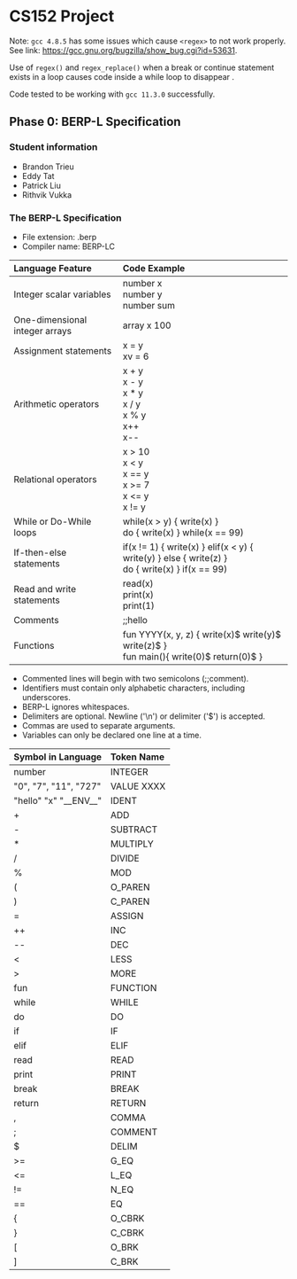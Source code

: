 # CS152 Project

Note: `gcc 4.8.5` has some issues which cause `<regex>` to not work properly. See link: https://gcc.gnu.org/bugzilla/show_bug.cgi?id=53631.

Use of `regex()` and `regex_replace()`  when a break or continue statement exists in a loop causes code inside a while loop to disappear . 

Code tested to be working with `gcc 11.3.0` successfully.

## Phase 0: BERP-L Specification

### Student information

* Brandon Trieu
* Eddy Tat
* Patrick Liu
* Rithvik Vukka

### The BERP-L Specification

* File extension: .berp
* Compiler name: BERP-LC

| Language Feature                  | Code Example |
| :---                              |    :----   |
| Integer scalar variables          |  number x<br>number y<br>number sum | 
| One-dimensional integer arrays    |  array x 100 |
| Assignment statements             | x = y<br> xv = 6 |
| Arithmetic operators              | x + y<br> x - y<br> x * y<br> x / y<br> x % y<br> x++<br> x-- |
| Relational operators              | x > 10<br> x < y<br> x == y<br> x >= 7<br> x <= y<br> x != y |
| While or Do-While loops           | while(x > y) { write(x) }<br> do { write(x) } while(x == 99) |
| If-then-else statements           | if(x != 1) { write(x) } elif(x < y) { write(y) } else { write(z) }<br> do { write(x) } if(x == 99) |
| Read and write statements         | read(x)<br>print(x)<br> print(1) |
| Comments                          | ;;hello |
| Functions                         | fun YYYY(x, y, z) { write(x)$ write(y)$ write(z)$ }<br> fun main(){ write(0)$ return(0)$ } |

* Commented lines will begin with two semicolons (;;comment).
* Identifiers must contain only alphabetic characters, including underscores.
* BERP-L ignores whitespaces.
* Delimiters are optional. Newline ('\n') or delimiter ('$') is accepted.
* Commas are used to separate arguments.
* Variables can only be declared one line at a time.

| Symbol in Language | Token Name |
| :---               | :---      |
| number             | INTEGER |
| "0", "7", "11", "727" | VALUE XXXX |
| "hello" "x" "\_\_ENV\_\_" | IDENT |
| +                  | ADD          |
| -                  | SUBTRACT |
| *                  | MULTIPLY |        
| /                  | DIVIDE   |
| %                  | MOD      |
| (                  | O_PAREN  |
| )                  | C_PAREN  |
| =                  | ASSIGN   |
| ++                 | INC  |
| --                 | DEC  |
| <                  | LESS |
| >                  | MORE |
| fun                | FUNCTION |
| while              | WHILE |
| do                 | DO |
| if                 | IF |
| elif               | ELIF |
| read               | READ |
| print              | PRINT |
| break              | BREAK |
| return             | RETURN |
| ,                  | COMMA |
| ;                  | COMMENT |
| $                  | DELIM |
| >=                 | G_EQ |
| <=                 | L_EQ |
| !=                 | N_EQ |
| ==                 | EQ |
| {                  | O_CBRK |
| }                  | C_CBRK |
| [                  | O_BRK |
| ]                  | C_BRK |

